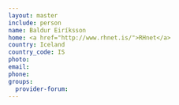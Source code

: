 ```yaml
---
layout: master
include: person
name: Baldur Eiríksson
home: <a href="http://www.rhnet.is/">RHnet</a>
country: Iceland
country_code: IS
photo:
email:
phone:
groups:
  provider-forum:
---
```

